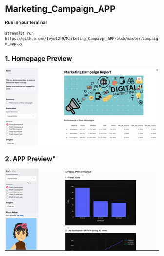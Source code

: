 # Marketing_Campaign_APP
**Run in your terminal**<br><br>
`streamlit run https://github.com/Ivyw1219/Marketing_Campaign_APP/blob/master/campaign_app.py`
<br>

## 1. Homepage Preview
!["Home Page"](https://github.com/Ivyw1219/Marketing_Campaign_APP/blob/master/App_Preview.png)
##  ##
## 2. APP Preview"
!["APP Preview"](https://github.com/Ivyw1219/Marketing_Campaign_APP/blob/master/app-preview.gif)
